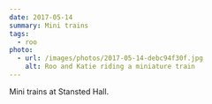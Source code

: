 ```yaml
---
date: 2017-05-14
summary: Mini trains
tags:
  - roo
photo:
  - url: /images/photos/2017-05-14-debc94f30f.jpg
    alt: Roo and Katie riding a miniature train
---
```

Mini trains at Stansted Hall.